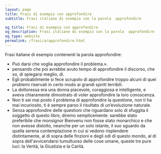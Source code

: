 ```yaml
---
layout: page
title: Frasi di esempio con approfondire 
subtitle: Frasi italiane di esempio con la parola  approfondire

og_title: Frasi di esempio con approfondire 
og_description: Frasi italiane di esempio con la parola  approfondire
og_type: website
permalink: /frasi/a/approfondire.html
---
```


Frasi italiane di esempio contenenti la parola approfondire:


- Può darsi che voglia approfondire il problema.».
- pensando che poi avrebbe avuto tempo di approfondire il discorso, che so, di spiegarsi meglio, di.
- Egli probabilmente si fece scrupolo di approfondire troppo alcuni di quei problemi riservati in certo modo ai grandi spiriti terribili.
- La dottoressa era una donna piacevole, coraggiosa e intelligente, e aveva chiaramente dimostrato di voler approfondire la loro conoscenza.
- Non ti sei mai posto il problema di approfondire la questione, non ti ha mai incuriosito, ti è sempre parso il risultato di un’evoluzione naturale.
- Senza approfondire delle questioni che riguardano solo di sfuggita il soggetto di questo libro, diremo semplicemente: sarebbe stato preferibile che monsignor Bienvenu non fosse stato monarchico e che non avesse distolto, neanche per un solo istante, il suo sguardo da quella serena contemplazione in cui si vedono risplendere distintamente, al di sopra delle finzioni e degli odi di questo mondo, al di sopra dell'avvicendarsi tumultuoso delle cose umane, queste tre pure luci: la Verità, la Giustizia e la Carità.
